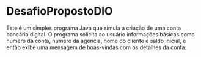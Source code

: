# DesafioPropostoDIO
Este é um simples programa Java que simula a criação de uma conta bancária digital. O programa solicita ao usuário informações básicas como número da conta, número da agência, nome do cliente e saldo inicial, e então exibe uma mensagem de boas-vindas com os detalhes da conta.
